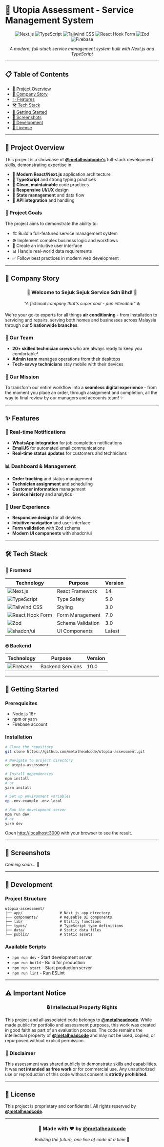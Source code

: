 # 🚀 Utopia Assessment - Service Management System

<div align="center">

![Next.js](https://img.shields.io/badge/Next.js-14-black?style=for-the-badge&logo=next.js)
![TypeScript](https://img.shields.io/badge/TypeScript-5.0-blue?style=for-the-badge&logo=typescript)
![Tailwind CSS](https://img.shields.io/badge/Tailwind_CSS-3.0-38B2AC?style=for-the-badge&logo=tailwind-css)
![React Hook Form](https://img.shields.io/badge/React_Hook_Form-7.0-EC5990?style=for-the-badge&logo=react-hook-form)
![Zod](https://img.shields.io/badge/Zod-3.0-7C3AED?style=for-the-badge&logo=zod)
![Firebase](https://img.shields.io/badge/Firebase-10.0-FFCA28?style=for-the-badge&logo=firebase)

*A modern, full-stack service management system built with Next.js and TypeScript*

</div>

---

## 📋 Table of Contents

- [🎯 Project Overview](#-project-overview)
- [🏢 Company Story](#-company-story)
- [✨ Features](#-features)
- [🛠️ Tech Stack](#️-tech-stack)
- [🚀 Getting Started](#-getting-started)
- [📱 Screenshots](#-screenshots)
- [🔧 Development](#-development)
- [📄 License](#-license)

---

## 🎯 Project Overview

This project is a showcase of [**@metalheadcode's**](https://github.com/metalheadcode) full-stack development skills, demonstrating expertise in:

- 🎨 **Modern React/Next.js** application architecture
- 🔷 **TypeScript** and strong typing practices
- 🧹 **Clean, maintainable** code practices
- 📱 **Responsive UI/UX** design
- 🔄 **State management** and data flow
- 🔌 **API integration** and handling

### 🎯 Project Goals

The project aims to demonstrate the ability to:
- 🏗️ Build a full-featured service management system
- ⚙️ Implement complex business logic and workflows
- 🎨 Create an intuitive user interface
- 📊 Handle real-world data requirements
- ✅ Follow best practices in modern web development

---

## 🏢 Company Story

<div align="center">

### 🌟 Welcome to **Sejuk Sejuk Service Sdn Bhd!** 🌟

*"A fictional company that's super cool - pun intended!"* ❄️

</div>

We're your go-to experts for all things **air conditioning** - from installation to servicing and repairs, serving both homes and businesses across Malaysia through our **5 nationwide branches**.

### 👥 Our Team
- **20+ skilled technician crews** who are always ready to keep you comfortable!
- **Admin team** manages operations from their desktops
- **Tech-savvy technicians** stay mobile with their devices

### 🎯 Our Mission
To transform our entire workflow into a **seamless digital experience** - from the moment you place an order, through assignment and completion, all the way to final review by our managers and accounts team! ✨

---

## ✨ Features

### 🔔 Real-time Notifications
- **WhatsApp integration** for job completion notifications
- **EmailJS** for automated email communications
- **Real-time status updates** for customers and technicians

### 📊 Dashboard & Management
- **Order tracking** and status management
- **Technician assignment** and scheduling
- **Customer information** management
- **Service history** and analytics

### 🎨 User Experience
- **Responsive design** for all devices
- **Intuitive navigation** and user interface
- **Form validation** with Zod schema
- **Modern UI components** with shadcn/ui

---

## 🛠️ Tech Stack

### 🎨 Frontend
| Technology | Purpose | Version |
|------------|---------|---------|
| ![Next.js](https://img.shields.io/badge/Next.js-14-black?style=flat&logo=next.js) | React Framework | 14 |
| ![TypeScript](https://img.shields.io/badge/TypeScript-5.0-blue?style=flat&logo=typescript) | Type Safety | 5.0 |
| ![Tailwind CSS](https://img.shields.io/badge/Tailwind_CSS-3.0-38B2AC?style=flat&logo=tailwind-css) | Styling | 3.0 |
| ![React Hook Form](https://img.shields.io/badge/React_Hook_Form-7.0-EC5990?style=flat&logo=react-hook-form) | Form Management | 7.0 |
| ![Zod](https://img.shields.io/badge/Zod-3.0-7C3AED?style=flat&logo=zod) | Schema Validation | 3.0 |
| ![shadcn/ui](https://img.shields.io/badge/shadcn/ui-0.0.0-000000?style=flat) | UI Components | Latest |

### 🔥 Backend
| Technology | Purpose | Version |
|------------|---------|---------|
| ![Firebase](https://img.shields.io/badge/Firebase-10.0-FFCA28?style=flat&logo=firebase) | Backend Services | 10.0 |

---

## 🚀 Getting Started

### Prerequisites
- Node.js 18+ 
- npm or yarn
- Firebase account

### Installation

```bash
# Clone the repository
git clone https://github.com/metalheadcode/utopia-assessment.git

# Navigate to project directory
cd utopia-assessment

# Install dependencies
npm install
# or
yarn install

# Set up environment variables
cp .env.example .env.local

# Run the development server
npm run dev
# or
yarn dev
```

Open [http://localhost:3000](http://localhost:3000) with your browser to see the result.

---

## 📱 Screenshots

*Coming soon...* 📸

---

## 🔧 Development

### Project Structure
```
utopia-assessment/
├── app/                 # Next.js app directory
├── components/          # Reusable UI components
├── lib/                 # Utility functions
├── types/               # TypeScript type definitions
├── data/                # Static data files
└── public/              # Static assets
```

### Available Scripts
- `npm run dev` - Start development server
- `npm run build` - Build for production
- `npm run start` - Start production server
- `npm run lint` - Run ESLint

---

## ⚠️ Important Notice

<div align="center">

### 🔒 Intellectual Property Rights

</div>

This project and all associated code belongs to [**@metalheadcode**](https://github.com/metalheadcode). While made public for portfolio and assessment purposes, this work was created in good faith as part of an evaluation process. The code remains the intellectual property of [**@metalheadcode**](https://github.com/metalheadcode) and may not be used, copied, or repurposed without explicit permission.

### 🚫 Disclaimer
This assessment was shared publicly to demonstrate skills and capabilities. It was **not intended as free work** or for commercial use. Any unauthorized use or reproduction of this code without consent is **strictly prohibited**.

---

## 📄 License

This project is proprietary and confidential. All rights reserved by [**@metalheadcode**](https://github.com/metalheadcode).

---

<div align="center">

### 🌟 Made with ❤️ by [@metalheadcode](https://github.com/metalheadcode)

*Building the future, one line of code at a time* 🚀

</div>